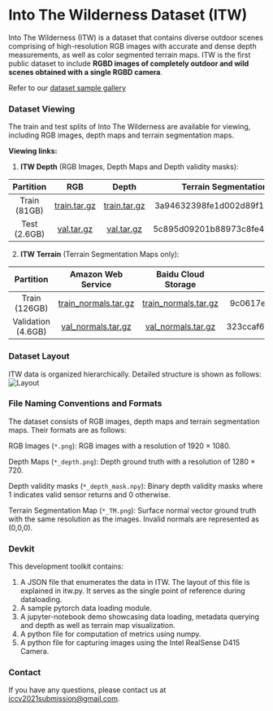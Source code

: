 # Into The Wilderness Dataset (ITW)


Into The Wilderness (ITW) is a dataset that contains diverse outdoor scenes comprising of high-resolution RGB images with accurate and dense depth measurements, as well as color segmented terrain maps. ITW is the first public dataset to include **RGBD images of completely outdoor and wild scenes obtained with a single RGBD camera**.

Refer to our [dataset sample gallery](https://photos.app.goo.gl/E5tNDDQLNnFhHrjEA)

### Dataset Viewing

The train and test splits of Into The Wilderness are available for viewing, including RGB images, depth maps and terrain segmentation maps.

**Viewing links:**

1. **ITW Depth** (RGB Images, Depth Maps and Depth validity masks):

|     Partition      |                      RGB                      | Depth                                               |             Terrain Segmentation Map             |
| :----------------: | :-------------------------------------------: | :-------------------------------------------------: | :----------------------------------------------: |
|    Train (81GB)    | [train.tar.gz](http://diode-dataset.s3.amazonaws.com/train.tar.gz) | [train.tar.gz](https://pan.baidu.com/s/1Ga9v6jVzyxfu1TUWJzo7mA) | 3a94632398fe1d002d89f11743f748b1 |
|     Test (2.6GB)   | [val.tar.gz](http://diode-dataset.s3.amazonaws.com/val.tar.gz)     | [val.tar.gz](https://pan.baidu.com/s/18IoX7f9W3F7acP0hjl7NSA) | 5c895d09201b88973c8fe4552a67dd85 |

2. **ITW Terrain** (Terrain Segmentation Maps only):

|     Partition      |                      Amazon Web Service                      | Baidu Cloud Storage                                               |             MD5 Hash             |
| :----------------: | :----------------------------------------------------------: | :------------------------------------------------------------: | :------------------------------: |
|    Train (126GB)    | [train_normals.tar.gz](http://diode-dataset.s3.amazonaws.com/train_normals.tar.gz) | [train_normals.tar.gz](https://pan.baidu.com/s/1ngYpSuHSC1rdLXu4edAaKA) | 9c0617ebe1eaf1928fdf3344e1c42aef |
| Validation (4.6GB) | [val_normals.tar.gz](http://diode-dataset.s3.amazonaws.com/val_normals.tar.gz) | [val_normals.tar.gz](https://pan.baidu.com/s/1TLb3hfgK7dAghEOS76ppvg) | 323ccaf60abebdb59705dcd8b529d709 |


### Dataset Layout
ITW data is organized hierarchically. Detailed structure is shown as follows:
![Layout](dataset_layout.png)

### File Naming Conventions and Formats
The dataset consists of RGB images, depth maps and terrain segmentation maps. Their formats are as follows:

  RGB Images (`*.png`): RGB images with a resolution of 1920 × 1080.

  Depth Maps (`*_depth.png`): Depth ground truth with a resolution of 1280 × 720.

  Depth validity masks (`*_depth_mask.npy`): Binary depth validity masks where 1 indicates valid sensor returns and 0 otherwise.
  
  Terrain Segmentation Map (`*_TM.png`): Surface normal vector ground truth with the same resolution as the images. Invalid normals are represented as (0,0,0).

### Devkit
This development toolkit contains:
1. A JSON file that enumerates the data in ITW. The layout of this file is explained in itw.py. It serves as the single point of reference during dataloading.
2. A sample pytorch data loading module.
3. A jupyter-notebook demo showcasing data loading, metadata querying and depth as well as terrain map visualization.
4. A python file for computation of metrics using numpy.
5. A python file for capturing images using the Intel RealSense D415 Camera.

### Contact
If you have any questions, please contact us at [iccv2021submission@gmail.com](iccv2021submission@gmail.com).
